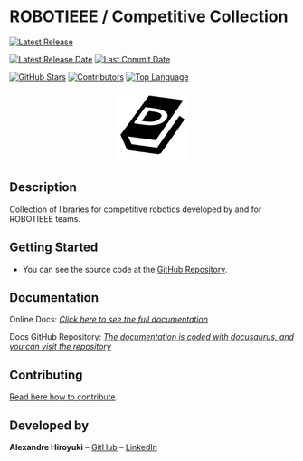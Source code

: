 # ROBOTIEEE / Competitive Collection

[![Latest Release](https://img.shields.io/github/v/release/robotieee/competitive_collection)](https://github.com/robotieee/competitive_collection)
<!-- [![PlatformIO Registry](https://badges.registry.platformio.org/packages/alexandrehiroyuki/library/DataTome.svg)](https://registry.platformio.org/libraries/robotieee/competitive_collection) -->
[![Latest Release Date](https://img.shields.io/github/release-date/robotieee/competitive_collection)](https://github.com/robotieee/competitive_collection/releases)
[![Last Commit Date](https://img.shields.io/github/last-commit/robotieee/competitive_collection)](https://github.com/robotieee/competitive_collection/commits/master)

[![GitHub Stars](https://img.shields.io/github/stars/robotieee/competitive_collection?style=flat&color=yellow)](https://github.com/robotieee/competitive_collection/stargazers)
[![Contributors](https://img.shields.io/github/contributors-anon/robotieee/competitive_collection)](https://github.com/robotieee/competitive_collection/graphs/contributors)
[![Top Language](https://img.shields.io/github/languages/top/robotieee/competitive_collection)](https://github.com/robotieee/competitive_collection)

<p align="center">
<img src="https://raw.githubusercontent.com/robotieee/competitive_collection/main/docs/icon.png" width="128" height="128" />
</p>

## Description

Collection of libraries for competitive robotics developed by and for ROBOTIEEE teams.

## Getting Started

<!-- - This library is listed in the official [Arduino Library Manager](https://www.arduino.cc/reference/en/libraries/datatome/).
- _**—Recommended Platform—**_ Use the [PlatformIO Registry](https://registry.platformio.org/libraries/robotieee/competitive_collection) to install the library! -->
- You can see the source code at the [GitHub Repository](https://github.com/robotieee/competitive_collection).

## Documentation

Online Docs: _[Click here to see the full documentation](https://robotieee.github.io/competitive_collection_docs/)_

Docs GitHub Repository: _[The documentation is coded with docusaurus, and you can visit the repository](https://github.com/robotieee/competitive_collection_docs)_

## Contributing

[Read here how to contribute](https://github.com/robotieee/competitive_collection/blob/master/CONTRIBUTING.md).

## Developed by

**Alexandre Hiroyuki** – [GitHub](https://github.com/AlexandreHiroyuki) – [LinkedIn](https://www.linkedin.com/in/alexandre-hiroyuki-yamauchi-7137241a6/)
